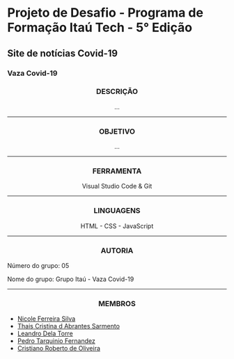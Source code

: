 # Projeto de Desafio - Programa de Formação Itaú Tech - 5° Edição
## Site de notícias Covid-19
### Vaza Covid-19

<h3 align="center">
DESCRIÇÃO
</h3>

<p align="center">
...
</p>
<hr>

<h3 align="center">
OBJETIVO
</h3>

<p align="center">
...
</p>
  
<hr>
<h3 align="center">
FERRAMENTA
</h3>

<p align="center">
Visual Studio Code & Git
</p>
<hr>

<h3 align="center">
LINGUAGENS
</h3>

<p align="center">
HTML
- CSS
- JavaScript
</p>
<hr>
  
<h3 align="center">
AUTORIA
</h3>

Número do grupo: 05

Nome do grupo: Grupo Itaú - Vaza Covid-19
<hr>
<h3 align="center">
MEMBROS
</h3>

- [Nicole Ferreira Silva](https://github.com/lefeani)
- [Thais Cristina d Abrantes Sarmento](https://github.com/ThaisCristiny86)
- [Leandro Dela Torre](https://github.com/Leodt85)
- [Pedro Tarquinio Fernandez](https://github.com/pedrotarquinio)
- [Cristiano Roberto de Oliveira](https://github.com/orc1272)
